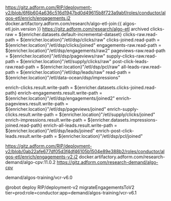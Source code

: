https://gitz.adform.com/RIP/deployment-v2/blob/6f6b604a636c516d1947bd0d49615b8f723a9abf/roles/conductor/algos-etl/enrich/engagements.j2
docker.artifactory.adform.com/research/algo-etl-join:{{ algos-etl.join.version }}
https://gitz.adform.com/research/algo-etl archived
clicks-raw = ${enricher.datasets.default-incremental-dataset}
clicks-raw.read-path = ${enricher.location}"/etl/dsp/clicks/raw"
clicks-joined.read-path = ${enricher.location}"/etl/dsp/clicks/joined"
engagements-raw.read-path = ${enricher.location}"/etl/dsp/engagements/raw2"
pageviews-raw.read-path = ${enricher.location}"/etl/dsp/pageviews/raw"
supply-clicks-raw.read-path = ${enricher.location}"/etl/supply/clicks/raw"
post-click-leads-raw.read-path = ${enricher.location}"/etl/dsp/pcl/raw"
all-leads-raw.read-path = ${enricher.location}"/etl/dsp/leads/raw"
read-path = ${enricher.location}"/etl/data-ocean/dsp/impressions"

enrich-clicks.result.write-path = ${enricher.datasets.clicks-joined.read-path}
enrich-engagements.result.write-path = ${enricher.location}"/etl/dsp/engagements/joined2"
enrich-pageviews.result.write-path = ${enricher.location}"/etl/dsp/pageviews/joined"
enrich-supply-clicks.result.write-path = ${enricher.location}"/etl/supply/clicks/joined"
enrich-impressions.result.write-path = ${enricher.datasets.impressions-joined.read-path}
enrich-all-leads.result.write-path = ${enricher.location}"/etl/dsp/leads/joined"
enrich-post-click-leads.result.write-path = ${enricher.location}"/etl/dsp/pcl/joined"


https://gitz.adform.com/RIP/deployment-v2/blob/0ab22afe677df05d3f4df46105b1504e89e388b2/roles/conductor/algos-etl/enrich/engagements-v2.j2
docker.artifactory.adform.com/research-demand/algo-cpv:11.0.2
https://gitz.adform.com/research-demand/algo-cpv


demand/algos-training/vcr-v6.0

@robot deploy RIP/deployment-v2 migrateEngagementsToV2 tier=prod:role=conductor:app=demand/algos-training/vcr-v6.1
